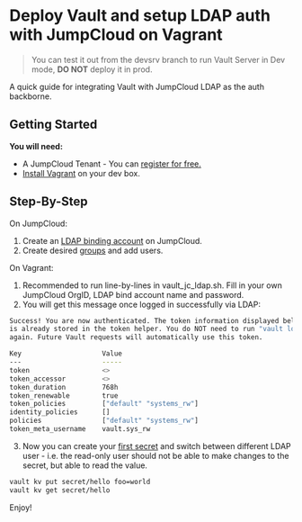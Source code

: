 # Deploy Vault and setup LDAP auth with JumpCloud on Vagrant
> You can test it out from the devsrv branch to run Vault Server in Dev mode, **DO NOT** deploy it in prod.

A quick guide for integrating Vault with JumpCloud LDAP as the auth backborne. 

## Getting Started

**You will need:**
* A JumpCloud Tenant - You can [register for free.](https://console.jumpcloud.com/signup)
* [Install Vagrant](https://www.vagrantup.com/docs/installation)  on your dev box. 


## Step-By-Step

On JumpCloud:
1. Create an [LDAP binding account](https://support.jumpcloud.com/support/s/article/using-jumpclouds-ldap-as-a-service1#createuser) on JumpCloud.
2. Create desired [groups](https://support.jumpcloud.com/support/s/article/creating-ldap-groups-2019-08-21-10-36-47) and add users. 


On Vagrant:
1. Recommended to run line-by-lines in vault_jc_ldap.sh. Fill in your own JumpCloud OrgID, LDAP bind account name and password.  
2. You will get this message once logged in successfully via LDAP:
```sh
Success! You are now authenticated. The token information displayed below
is already stored in the token helper. You do NOT need to run "vault login"
again. Future Vault requests will automatically use this token.

Key                    Value
---                    -----
token                  <>
token_accessor         <>
token_duration         768h
token_renewable        true
token_policies         ["default" "systems_rw"]
identity_policies      []
policies               ["default" "systems_rw"]
token_meta_username    vault.sys_rw
```

3. Now you can create your [first secret](https://learn.hashicorp.com/tutorials/vault/getting-started-first-secret) and switch between different LDAP user - i.e. the read-only user should not be able to make changes to the secret, but able to read the value. 
```sh
vault kv put secret/hello foo=world
vault kv get secret/hello
```
Enjoy!